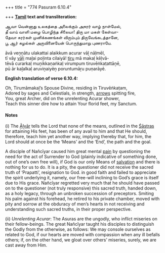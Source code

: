 +++
title = "774 Pasuram 6.10.4"

+++
**[Tamil](/definition/tamil#history "show Tamil definitions") text and transliteration:**

ஆவா வென்னாது உலகத்தை அலைக்கும் அசுரர் வாழ் நாள்மேல்,  
தீ வாய் வாளி மழை பொழிந்த சிலையா! திரு மா மகள் கேள்வா-  
தேவா சுரர்கள் முனிக்கணங்கள் விரும்பும் திருவேங்கடத்தானே,  
பூ ஆர் கழல்கள் அருவினையேன் பொருந்துமாறு புணராயே.

āvā veṉṉātu ulakattai alaikkum acurar vāḻ nāḷmēl,  
tī vāy [vāḷi](/definition/vali#vaishnavism "show vāḷi definitions") maḻai poḻinta cilaiyā! [tiru](/definition/tiru#history "show tiru definitions") mā makaḷ kēḷvā-  
tēvā curarkaḷ muṉikkaṇaṅkaḷ virumpum tiruvēṅkaṭattāṉē,  
pū ār kaḻalkaḷ aruviṉaiyēṉ poruntumāṟu puṇarāyē.

**English translation of verse 6.10.4:**

Oh, Tirumāmakaḻ’s Spouse Divine, residing in Tiruvēṅkaṭam,  
Adored by sages and Celestials, in strength, [arrows](/definition/arrow#history "show arrows definitions") spitting fire,  
You, great Archer, did on the unrelenting Acurar shower,  
Teach this sinner dire how to attain Your florid feet, my Sanctum.

#### Notes

\(i\) The [Āḻvār](/definition/aḻvar#vaishnavism "show Āḻvār definitions") tells the Lord that none of the means, outlined in the [Śāstras](/definition/shastra#vaishnavism "show Śāstras definitions") for attaining His feet, has been of any avail to him and that He should, therefore, teach him yet another way, implying thereby that, for him, the Lord should at once be the ‘Means’ and the ‘End’, the path and the goal.

A disciple of Nañcīyar caused him great mental [pain](/definition/pain#history "show pain definitions") by questioning the need for the act of Surrender to God (plainly indicative of something done, out of one’s own free will), if God is our only Means of [salvation](/definition/salvation#history "show salvation definitions") and there is nothing for us to do. It is a pity, the questioner did not receive the sacred truth of ‘Prapatti’, resignation to God. in good faith and failed to appreciate the spirit underlying it, namely, our free-will inclining to God’s grace is itself due to His grace. Nañcīyar regretted very much that he should have passed on to the questioner (not truly responsive) this sacred truth, handed down, as a holy legacy, through an unbroken succession of preceptors. Smiting his palm against his forehead, he retired to his private chamber, moved with pity and sorrow at the obduracy of men’s hearts in not receiving and understanding such sacred truths, in their proper perspective.

\(ii\) *Unrelenting Acurar*: The Asuras are the ungodly, who inflict miseries on their fellow-beings. The great Nañcīyar taught his disciples to distinguish the Godly from the otherwise, as follows: We may console ourselves as related to God, if our hearts are moved with compassion when any ill befalls others; if, on the other hand, we gloat over others’ miseries, surely, we are cast away from Him.


